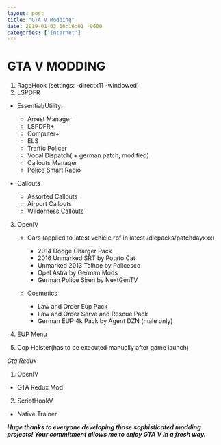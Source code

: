 ```yaml
---
layout: post 
title: "GTA V Modding" 
date: 2019-01-03 16:16:01 -0600 
categories: ['Internet'] 
--- 
```


# GTA V MODDING

1. RageHook (settings: -directx11 -windowed)
2. LSPDFR
  * Essential/Utility:
    * Arrest Manager
    * LSPDFR+
    * Computer+
    * ELS
    * Traffic Policer
    * Vocal Dispatch( + german patch, modified)
    * Callouts Manager
    * Police Smart Radio
  
  * Callouts
    * Assorted Callouts
    * Airport Callouts
    * Wilderness Callouts
 
3. OpenIV 
   
   * Cars (applied to latest vehicle.rpf in latest /dlcpacks/patchdayxxx)
     * 2014 Dodge Charger Pack
     * 2016 Unmarked SRT by Potato Cat
     * Unmarked 2013 Talhoe by Policesco
     * Opel Astra by German Mods
     * German Police Siren by NextGenTV
   
   * Cosmetics
     * Law and Order Eup Pack
     * Law and Order Serve and Rescue Pack
     * German EUP 4k Pack by Agent DZN (male only)

4. EUP Menu

5. Cop Holster(has to be executed manually after game launch)


_Gta Redux_
 
 1. OpenIV
   * GTA Redux Mod
 2. ScriptHookV
   * Native Trainer
   
 ___Huge thanks to everyone developing those sophisticated modding projects! Your commitment allows me to enjoy GTA V in a fresh way.___
